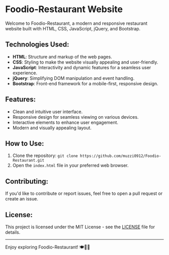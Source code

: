 # Foodio-Restaurant Website

Welcome to Foodio-Restaurant, a modern and responsive restaurant website built with HTML, CSS, JavaScript, jQuery, and Bootstrap.

## Technologies Used:
- **HTML**: Structure and markup of the web pages.
- **CSS**: Styling to make the website visually appealing and user-friendly.
- **JavaScript**: Interactivity and dynamic features for a seamless user experience.
- **jQuery**: Simplifying DOM manipulation and event handling.
- **Bootstrap**: Front-end framework for a mobile-first, responsive design.

## Features:
- Clean and intuitive user interface.
- Responsive design for seamless viewing on various devices.
- Interactive elements to enhance user engagement.
- Modern and visually appealing layout.

## How to Use:
1. Clone the repository: `git clone https://github.com/muzzi0912/Foodio-Restaurant.git`
2. Open the `index.html` file in your preferred web browser.

## Contributing:
If you'd like to contribute or report issues, feel free to open a pull request or create an issue.

## License:
This project is licensed under the MIT License - see the [LICENSE](LICENSE) file for details.

---

Enjoy exploring Foodio-Restaurant! 🍽️🍕🥗
